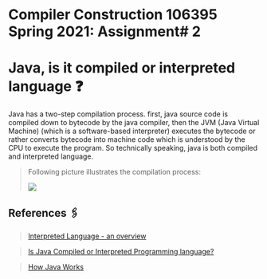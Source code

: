 # Compiler Construction 106395 Spring 2021: Assignment# 2

# Java, is it compiled or interpreted language ❓

Java has a two-step compilation process. first, java source code is compiled down to bytecode by the java compiler, then the JVM (Java Virtual Machine) (which is a software-based interpreter) executes the bytecode or rather converts bytecode into machine code which is understood by the CPU to execute the program. So technically speaking, java is both compiled and interpreted language.

> Following picture illustrates the compilation process:
>
> ![](https://3.bp.blogspot.com/-CjGEntcadvM/ThpXujXzqzI/AAAAAAAAADM/e24mlCN-Ego/s400/java-compiler.gif)

## References 🖇

> [Interpreted Language - an overview](https://www.sciencedirect.com/topics/engineering/interpreted-language#:~:text=Java%20can%20be%20considered%20both,usually%20a%20software%2Dbased%20interpreter.)

> [Is Java Compiled or Interpreted Programming language?](https://javarevisited.blogspot.com/2014/06/is-java-interpreted-or-compiled-programming-language.html#axzz6jdf89SqB)

> [How Java Works](https://www.cs.cmu.edu/~jcarroll/15-100-s05/supps/basics/history.html)
